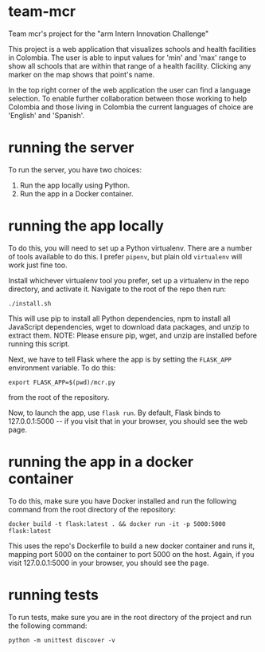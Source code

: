 # team-mcr
Team mcr's project for the "arm Intern Innovation Challenge"

This project is a web application that visualizes schools and health facilities in Colombia. The user is able to input values for 'min' and 'max' range to show all schools that are within that range of a health facility. Clicking any marker on the map shows that point's name.

In the top right corner of the web application the user can find a language selection. To enable further collaboration between those working to help Colombia and those living in Colombia the current languages of choice are 'English' and 'Spanish'.

# running the server
To run the server, you have two choices:

1. Run the app locally using Python.
2. Run the app in a Docker container.

# running the app locally
To do this, you will need to set up a Python virtualenv. There are a number of tools available to do this. I prefer
`pipenv`, but plain old `virtualenv` will work just fine too.

Install whichever virtualenv tool you prefer, set up a virtualenv in the repo directory, and activate it. Navigate to the root of the repo then run:

`./install.sh`

This will use pip to install all Python dependencies, npm to install all JavaScript dependencies, wget to download data packages, and unzip to extract them.
NOTE: Please ensure pip, wget, and unzip are installed before running this script.

Next, we have to tell Flask where the app is by setting the `FLASK_APP` environment variable. To do this:

`export FLASK_APP=$(pwd)/mcr.py`

from the root of the repository.

Now, to launch the app, use `flask run`. By default, Flask binds to 127.0.0.1:5000 -- if you visit that in your browser,
you should see the web page.

# running the app in a docker container
To do this, make sure you have Docker installed and run the following command from the root directory of the repository:

`docker build -t flask:latest . && docker run -it -p 5000:5000 flask:latest`

This uses the repo's Dockerfile to build a new docker container and runs it, mapping port 5000 on the container to
port 5000 on the host. Again, if you visit 127.0.0.1:5000 in your browser, you should see the page.

# running tests
To run tests, make sure you are in the root directory of the project and run the following command:

`python -m unittest discover -v`
